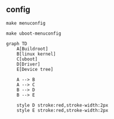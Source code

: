 

## config

`make menuconfig`

`make uboot-menuconfig`

```mermaid
graph TD
    A[Buildroot]
    B[linux kernel]
    C[uboot]
    D[Driver]
    E[Device tree]

    A --> B
    A --> C
    B --> D
    B --> E

    style D stroke:red,stroke-width:2px
    style E stroke:red,stroke-width:2px
```
